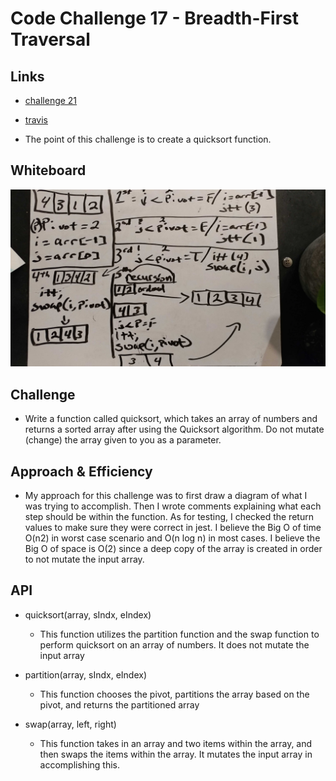 # Code Challenge 17 - Breadth-First Traversal

## Links

- [challenge 21](https://github.com/james-401-advanced-javascript/data-structures-and-algorithms/pull/19)
- [travis](https://www.travis-ci.com/james-401-advanced-javascript/data-structures-and-algorithms)

- The point of this challenge is to create a quicksort function.

## Whiteboard

![challenge-21](./images/quicksort.jpg)

## Challenge

- Write a function called quicksort, which takes an array of numbers and returns a sorted array after using the Quicksort algorithm. Do not mutate (change) the array given to you as a parameter.

## Approach & Efficiency

- My approach for this challenge was to first draw a diagram of what I was trying to accomplish. Then I wrote comments explaining what each step should be within the function. As for testing, I checked the return values to make sure they were correct in jest. I believe the Big O of time O(n2) in worst case scenario and O(n log n) in most cases. I believe the Big O of space is O(2) since a deep copy of the array is created in order to not mutate the input array.

## API

- quicksort(array, sIndx, eIndex)

  - This function utilizes the partition function and the swap function to perform quicksort on an array of numbers. It does not mutate the input array

- partition(array, sIndx, eIndex)

  - This function chooses the pivot, partitions the array based on the pivot, and returns the partitioned array

- swap(array, left, right)

  - This function takes in an array and two items within the array, and then swaps the items within the array. It mutates the input array in accomplishing this.
